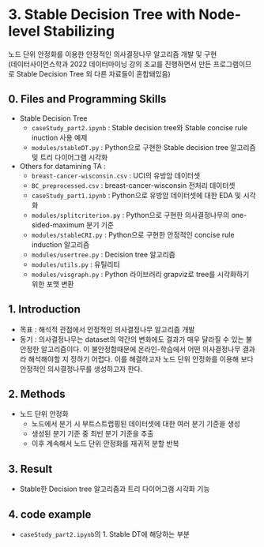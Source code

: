 # 3. Stable Decision Tree with Node-level Stabilizing
노드 단위 안정화를 이용한 안정적인 의사결정나무 알고리즘 개발 및 구현  
(데이터사이언스학과 2022 데이터마이닝 강의 조교를 진행하면서 만든 프로그램이므로 Stable Decision Tree 외 다른 자료들이 혼합돼있음)

## 0. Files and Programming Skills
+ Stable Decision Tree
  - `caseStudy_part2.ipynb` : Stable decision tree와 Stable concise rule inuction 사용 예제
  - `modules/stableDT.py` : Python으로 구현한 Stable decision tree 알고리즘 및 트리 다이어그램 시각화
+ Others for datamining TA : 
  - `breast-cancer-wisconsin.csv` : UCI의 유방암 데이터셋
  - `BC_preprocessed.csv` : breast-cancer-wisconsin 전처리 데이터셋
  - `caseStudy_part1.ipynb` : Python으로 유방암 데이터셋에 대한 EDA 및 시각화
  - `modules/splitcriterion.py` : Python으로 구현한 의사결정나무의 one-sided-maximum 분기 기준
  - `modules/stableCRI.py` : Python으로 구현한 안정적인 concise rule induction 알고리즘
  - `modules/usertree.py` : Decision tree 알고리즘
  - `modules/utils.py` : 유틸리티
  - `modules/visgraph.py` : Python 라이브러리 grapviz로 tree를 시각화하기 위한 포맷 변환
  
## 1. Introduction
- 목표 : 해석적 관점에서 안정적인 의사결정나무 알고리즘 개발
- 동기 : 의사결정나무는 dataset의 약간의 변화에도 결과가 매우 달라질 수 있는 불안정한 알고리즘이다. 이 불안정함때문에 온라인-학습에서 어떤 의사결정나무 결과라 해석해야할 지 정하기 어렵다. 이를 해결하고자 노드 단위 안정화를 이용해 보다 안정적인 의사결정나무를 생성하고자 한다.

## 2. Methods
- 노드 단위 안정화
  - 노드에서 분기 시 부트스트랩핑된 데이터셋에 대한 여러 분기 기준을 생성 
  - 생성된 분기 기준 중 최빈 분기 기준을 추출
  - 이후 계속해서 노드 단위 안정화를 재귀적 분할 반복

## 3. Result
- Stable한 Decision tree 알고리즘과 트리 다이어그램 시각화 기능

## 4. code example
- `caseStudy_part2.ipynb`의 1. Stable DT에 해당하는 부분

